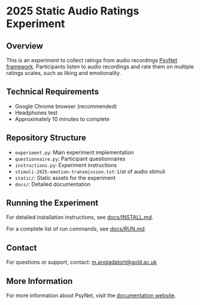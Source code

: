 # 2025 Static Audio Ratings Experiment

## Overview

This is an experiment to collect ratings from audio recordings [PsyNet framework](https://www.psynet.dev/). Participants listen to audio recordings and rate them on multiple ratings scales, such as liking and emotionality.

## Technical Requirements

- Google Chrome browser (recommended)
- Headphones test
- Approximately 10 minutes to complete

## Repository Structure

- `experiment.py`: Main experiment implementation
- `questionnaire.py`: Participant questionnaires
- `instructions.py`: Experiment instructions
- `stimuli-2025-emotion-transmission.txt`: List of audio stimuli
- `static/`: Static assets for the experiment
- `docs/`: Detailed documentation

## Running the Experiment

For detailed installation instructions, see [docs/INSTALL.md](docs/INSTALL.md).

For a complete list of run commands, see [docs/RUN.md](docs/RUN.md).

## Contact

For questions or support, contact: m.angladatort@gold.ac.uk

## More Information

For more information about PsyNet, visit the [documentation website](https://psynetdev.gitlab.io/PsyNet/).
